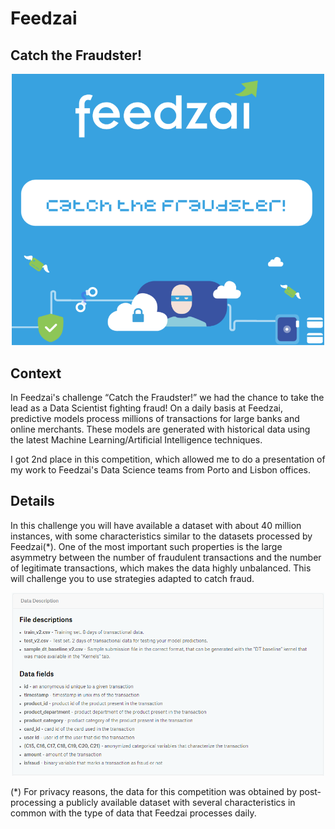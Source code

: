 # Feedzai

## Catch the Fraudster!

<p align="center">
  <img src="images/logo.png" width=500>
</p>

## Context

In Feedzai's challenge “Catch the Fraudster!” we had the chance to take the lead as a Data Scientist fighting fraud! On a daily basis at Feedzai, predictive models process millions of transactions for large banks and online merchants. These models are generated with historical data using the latest Machine Learning/Artificial Intelligence techniques.

I got 2nd place in this competition, which allowed me to do a presentation of my work to Feedzai's Data Science teams from Porto and Lisbon offices.

## Details

In this challenge you will have available a dataset with about 40 million instances, with some characteristics similar to the datasets processed by Feedzai(*). One of the most important such properties is the large asymmetry between the number of fraudulent transactions and the number of legitimate transactions, which makes the data highly unbalanced. This will challenge you to use strategies adapted to catch fraud.

<p align="center">
  <img src="images/data_description.png" width=500>
</p>

(*) For privacy reasons, the data for this competition was obtained by post-processing a publicly available dataset with several characteristics in common with the type of data that Feedzai processes daily.

